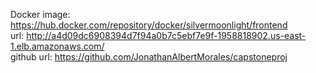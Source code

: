 Docker image: https://hub.docker.com/repository/docker/silvermoonlight/frontend <br />
url: http://a4d09dc6908394d7f94a0b7c5ebf7e9f-1958818902.us-east-1.elb.amazonaws.com/ <br />
github url: https://github.com/JonathanAlbertMorales/capstoneproj